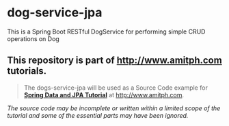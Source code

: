 # dog-service-jpa
This is a Spring Boot RESTful DogService for performing simple CRUD operations on Dog

## This repository is part of http://www.amitph.com tutorials.
> The dogs-service-jpa will be used as a Source Code example for **[Spring Data and JPA Tutorial](http://www.amitph.com/spring-data-and-jpa-tutorial/)** at http://www.amitph.com.

_The source code may be incomplete or written within a limited scope of the tutorial and some of the essential parts may have been ignored._